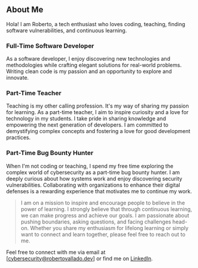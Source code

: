 ## About Me

Hola! I am Roberto, a tech enthusiast who loves coding, teaching, finding software vulnerabilities, and continuous learning.

### Full-Time Software Developer

As a software developer, I enjoy discovering new technologies and methodologies while crafting elegant solutions for real-world problems. Writing clean code is my passion and an opportunity to explore and innovate.

### Part-Time Teacher

Teaching is my other calling profession. It's my way of sharing my passion for learning. As a part-time teacher, I aim to inspire curiosity and a love for technology in my students. I take pride in sharing knowledge and empowering the next generation of developers. I am committed to demystifying complex concepts and fostering a love for good development practices.

### Part-Time Bug Bounty Hunter

When I'm not coding or teaching, I spend my free time exploring the complex world of cybersecurity as a part-time bug bounty hunter. I am deeply curious about how systems work and enjoy discovering security vulnerabilities. Collaborating with organizations to enhance their digital defenses is a rewarding experience that motivates me to continue my work.

> I am on a mission to inspire and encourage people to believe in the power of learning. I strongly believe that
> through continuous learning, we can make progress and achieve our goals. I am passionate about pushing
> boundaries, asking questions, and facing challenges head-on. Whether you share my enthusiasm for lifelong
> learning or simply want to connect and learn together, please feel free to reach out to me.


Feel free to connect with me via email at [cybersecurity@robertovallado.dev] or find me on [LinkedIn](https://www.linkedin.com/in/roberto-vallado).

<!--
**RobertoVallado/RobertoVallado** is a ✨ _special_ ✨ repository because its `README.md` (this file) appears on your GitHub profile.
-->
